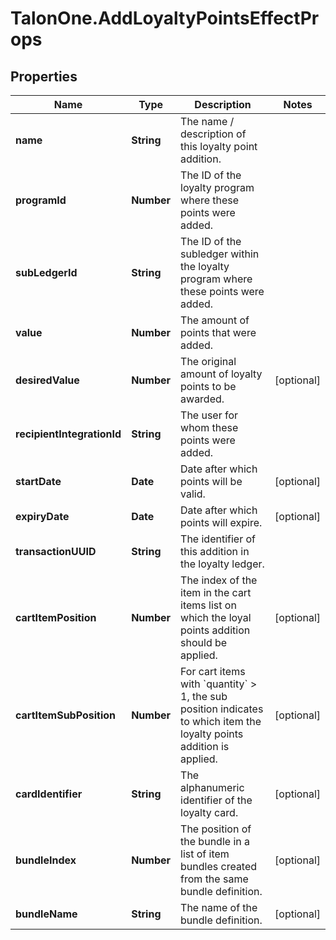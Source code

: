# TalonOne.AddLoyaltyPointsEffectProps

## Properties

Name | Type | Description | Notes
------------ | ------------- | ------------- | -------------
**name** | **String** | The name / description of this loyalty point addition. | 
**programId** | **Number** | The ID of the loyalty program where these points were added. | 
**subLedgerId** | **String** | The ID of the subledger within the loyalty program where these points were added. | 
**value** | **Number** | The amount of points that were added. | 
**desiredValue** | **Number** | The original amount of loyalty points to be awarded. | [optional] 
**recipientIntegrationId** | **String** | The user for whom these points were added. | 
**startDate** | **Date** | Date after which points will be valid. | [optional] 
**expiryDate** | **Date** | Date after which points will expire. | [optional] 
**transactionUUID** | **String** | The identifier of this addition in the loyalty ledger. | 
**cartItemPosition** | **Number** | The index of the item in the cart items list on which the loyal points addition should be applied. | [optional] 
**cartItemSubPosition** | **Number** | For cart items with &#x60;quantity&#x60; &gt; 1, the sub position indicates to which item the loyalty points addition is applied.  | [optional] 
**cardIdentifier** | **String** | The alphanumeric identifier of the loyalty card.  | [optional] 
**bundleIndex** | **Number** | The position of the bundle in a list of item bundles created from the same bundle definition. | [optional] 
**bundleName** | **String** | The name of the bundle definition. | [optional] 


